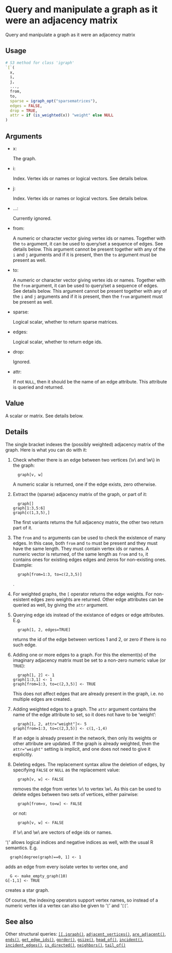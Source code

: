 # Query and manipulate a graph as it were an adjacency matrix

Query and manipulate a graph as it were an adjacency matrix

## Usage

``` r
# S3 method for class 'igraph'
`[`(
  x,
  i,
  j,
  ...,
  from,
  to,
  sparse = igraph_opt("sparsematrices"),
  edges = FALSE,
  drop = TRUE,
  attr = if (is_weighted(x)) "weight" else NULL
)
```

## Arguments

- x:

  The graph.

- i:

  Index. Vertex ids or names or logical vectors. See details below.

- j:

  Index. Vertex ids or names or logical vectors. See details below.

- ...:

  Currently ignored.

- from:

  A numeric or character vector giving vertex ids or names. Together
  with the `to` argument, it can be used to query/set a sequence of
  edges. See details below. This argument cannot be present together
  with any of the `i` and `j` arguments and if it is present, then the
  `to` argument must be present as well.

- to:

  A numeric or character vector giving vertex ids or names. Together
  with the `from` argument, it can be used to query/set a sequence of
  edges. See details below. This argument cannot be present together
  with any of the `i` and `j` arguments and if it is present, then the
  `from` argument must be present as well.

- sparse:

  Logical scalar, whether to return sparse matrices.

- edges:

  Logical scalar, whether to return edge ids.

- drop:

  Ignored.

- attr:

  If not `NULL`, then it should be the name of an edge attribute. This
  attribute is queried and returned.

## Value

A scalar or matrix. See details below.

## Details

The single bracket indexes the (possibly weighted) adjacency matrix of
the graph. Here is what you can do with it:

1.  Check whether there is an edge between two vertices (\\v\\ and
    \\w\\) in the graph:

          graph[v, w]

    A numeric scalar is returned, one if the edge exists, zero
    otherwise.

2.  Extract the (sparse) adjacency matrix of the graph, or part of it:

          graph[]
        graph[1:3,5:6]
        graph[c(1,3,5),]

    The first variants returns the full adjacency matrix, the other two
    return part of it.

3.  The `from` and `to` arguments can be used to check the existence of
    many edges. In this case, both `from` and `to` must be present and
    they must have the same length. They must contain vertex ids or
    names. A numeric vector is returned, of the same length as `from`
    and `to`, it contains ones for existing edges edges and zeros for
    non-existing ones. Example:

          graph[from=1:3, to=c(2,3,5)]

    .

4.  For weighted graphs, the `[` operator returns the edge weights. For
    non-esistent edges zero weights are returned. Other edge attributes
    can be queried as well, by giving the `attr` argument.

5.  Querying edge ids instead of the existance of edges or edge
    attributes. E.g.

          graph[1, 2, edges=TRUE]

    returns the id of the edge between vertices 1 and 2, or zero if
    there is no such edge.

6.  Adding one or more edges to a graph. For this the element(s) of the
    imaginary adjacency matrix must be set to a non-zero numeric value
    (or `TRUE`):

          graph[1, 2] <- 1
        graph[1:3,1] <- 1
        graph[from=1:3, to=c(2,3,5)] <- TRUE

    This does not affect edges that are already present in the graph,
    i.e. no multiple edges are created.

7.  Adding weighted edges to a graph. The `attr` argument contains the
    name of the edge attribute to set, so it does not have to be
    ‘weight’:

          graph[1, 2, attr="weight"]<- 5
        graph[from=1:3, to=c(2,3,5)] <- c(1,-1,4)

    If an edge is already present in the network, then only its weights
    or other attribute are updated. If the graph is already weighted,
    then the `attr="weight"` setting is implicit, and one does not need
    to give it explicitly.

8.  Deleting edges. The replacement syntax allow the deletion of edges,
    by specifying `FALSE` or `NULL` as the replacement value:

          graph[v, w] <- FALSE

    removes the edge from vertex \\v\\ to vertex \\w\\. As this can be
    used to delete edges between two sets of vertices, either pairwise:

          graph[from=v, to=w] <- FALSE

    or not:

          graph[v, w] <- FALSE 

    if \\v\\ and \\w\\ are vectors of edge ids or names.

‘`[`’ allows logical indices and negative indices as well, with the
usual R semantics. E.g.

      graph[degree(graph)==0, 1] <- 1

adds an edge from every isolate vertex to vertex one, and

      G <- make_empty_graph(10)
    G[-1,1] <- TRUE

creates a star graph.

Of course, the indexing operators support vertex names, so instead of a
numeric vertex id a vertex can also be given to ‘`[`’ and ‘`[[`’.

## See also

Other structural queries:
[`[[.igraph()`](https://r.igraph.org/reference/sub-sub-.igraph.md),
[`adjacent_vertices()`](https://r.igraph.org/reference/adjacent_vertices.md),
[`are_adjacent()`](https://r.igraph.org/reference/are_adjacent.md),
[`ends()`](https://r.igraph.org/reference/ends.md),
[`get_edge_ids()`](https://r.igraph.org/reference/get_edge_ids.md),
[`gorder()`](https://r.igraph.org/reference/gorder.md),
[`gsize()`](https://r.igraph.org/reference/gsize.md),
[`head_of()`](https://r.igraph.org/reference/head_of.md),
[`incident()`](https://r.igraph.org/reference/incident.md),
[`incident_edges()`](https://r.igraph.org/reference/incident_edges.md),
[`is_directed()`](https://r.igraph.org/reference/is_directed.md),
[`neighbors()`](https://r.igraph.org/reference/neighbors.md),
[`tail_of()`](https://r.igraph.org/reference/tail_of.md)
